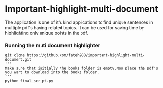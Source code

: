 # Important-highlight-multi-document
The application is one of it's kind applications to find unique sentences in multiple pdf's having related topics. It can be used for saving time by highlighting only unique points in the pdf.

### Running the muti document highlighter
```
git clone https://github.com/fateh288/important-highlight-multi-document.git
'''
Make sure that initially the books folder is empty.Now place the pdf's you want to download into the books folder.
''' 
python final_script.py

```